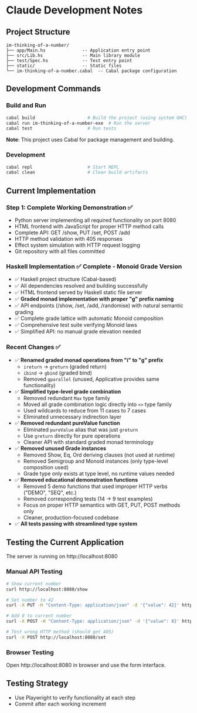 # Claude Development Notes

## Project Structure
```
im-thinking-of-a-number/
├── app/Main.hs              -- Application entry point
├── src/Lib.hs               -- Main library module 
├── test/Spec.hs             -- Test entry point
├── static/                  -- Static files
└── im-thinking-of-a-number.cabal  -- Cabal package configuration
```

## Development Commands

### Build and Run
```bash
cabal build                    # Build the project (using system GHC)
cabal run im-thinking-of-a-number-exe  # Run the server
cabal test                     # Run tests
```

**Note**: This project uses Cabal for package management and building.

### Development
```bash
cabal repl                     # Start REPL
cabal clean                    # Clean build artifacts
```

## Current Implementation

### Step 1: Complete Working Demonstration ✅
- Python server implementing all required functionality on port 8080
- HTML frontend with JavaScript for proper HTTP method calls
- Complete API: GET /show, PUT /set, POST /add
- HTTP method validation with 405 responses
- Effect system simulation with HTTP request logging
- Git repository with all files committed

### Haskell Implementation ✅ Complete - Monoid Grade Version
- ✅ Haskell project structure (Cabal-based)
- ✅ All dependencies resolved and building successfully 
- ✅ HTML frontend served by Haskell static file server
- ✅ **Graded monad implementation with proper "g" prefix naming**
- ✅ API endpoints (/show, /set, /add, /randomise) with natural semantic grading
- ✅ Complete grade lattice with automatic Monoid composition
- ✅ Comprehensive test suite verifying Monoid laws
- ✅ Simplified API: no manual grade elevation needed

### Recent Changes ✅
- ✅ **Renamed graded monad operations from "i" to "g" prefix**
  - `ireturn` → `greturn` (graded return)
  - `ibind` → `gbind` (graded bind)  
  - Removed `gparallel` (unused, Applicative provides same functionality)
- ✅ **Simplified type-level grade combination**
  - Removed redundant `Max` type family
  - Moved all grade combination logic directly into `<>` type family
  - Used wildcards to reduce from 11 cases to 7 cases
  - Eliminated unnecessary indirection layer
- ✅ **Removed redundant pureValue function**
  - Eliminated `pureValue` alias that was just `greturn`
  - Use `greturn` directly for pure operations
  - Cleaner API with standard graded monad terminology
- ✅ **Removed unused Grade instances**
  - Removed Show, Eq, Ord deriving clauses (not used at runtime)
  - Removed Semigroup and Monoid instances (only type-level composition used)
  - Grade type only exists at type level, no runtime values needed
- ✅ **Removed educational demonstration functions**
  - Removed 5 demo functions that used improper HTTP verbs ("DEMO", "SEQ", etc.)
  - Removed corresponding tests (14 → 9 test examples)
  - Focus on proper HTTP semantics with GET, PUT, POST methods only
  - Cleaner, production-focused codebase
- ✅ **All tests passing with streamlined type system**

## Testing the Current Application

The server is running on http://localhost:8080

### Manual API Testing
```bash
# Show current number
curl http://localhost:8080/show

# Set number to 42
curl -X PUT -H "Content-Type: application/json" -d '{"value": 42}' http://localhost:8080/set

# Add 8 to current number
curl -X POST -H "Content-Type: application/json" -d '{"value": 8}' http://localhost:8080/add

# Test wrong HTTP method (should get 405)
curl -X POST http://localhost:8080/set
```

### Browser Testing
Open http://localhost:8080 in browser and use the form interface.

## Testing Strategy
- Use Playwright to verify functionality at each step
- Commit after each working increment